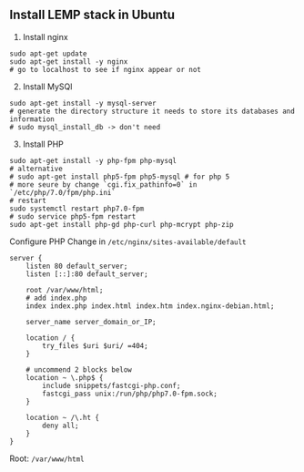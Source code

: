 ## Install LEMP stack in Ubuntu

1. Install nginx

```
sudo apt-get update
sudo apt-get install -y nginx
# go to localhost to see if nginx appear or not
```

2. Install MySQl

```
sudo apt-get install -y mysql-server
# generate the directory structure it needs to store its databases and information
# sudo mysql_install_db -> don't need
```

3. Install PHP

```
sudo apt-get install -y php-fpm php-mysql
# alternative
# sudo apt-get install php5-fpm php5-mysql # for php 5
# more seure by change `cgi.fix_pathinfo=0` in `/etc/php/7.0/fpm/php.ini`
# restart
sudo systemctl restart php7.0-fpm
# sudo service php5-fpm restart
sudo apt-get install php-gd php-curl php-mcrypt php-zip
```

Configure PHP
Change in `/etc/nginx/sites-available/default`

```
server {
    listen 80 default_server;
    listen [::]:80 default_server;

    root /var/www/html;
    # add index.php
    index index.php index.html index.htm index.nginx-debian.html;

    server_name server_domain_or_IP;

    location / {
        try_files $uri $uri/ =404;
    }
	
	# uncommend 2 blocks below
    location ~ \.php$ {
        include snippets/fastcgi-php.conf;
        fastcgi_pass unix:/run/php/php7.0-fpm.sock;
    }

    location ~ /\.ht {
        deny all;
    }
}
```

Root: `/var/www/html`